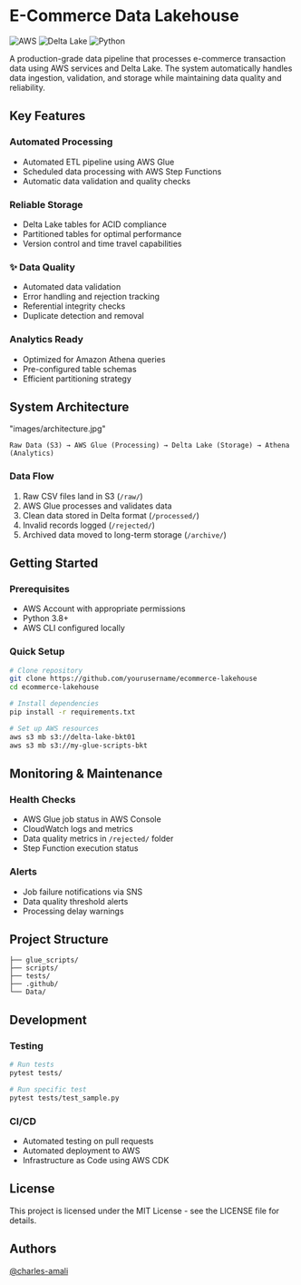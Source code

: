 # E-Commerce Data Lakehouse

![AWS](https://img.shields.io/badge/AWS-Glue%20%7C%20S3%20%7C%20Athena-orange)
![Delta Lake](https://img.shields.io/badge/Storage-Delta%20Lake-blue)
![Python](https://img.shields.io/badge/Python-3.8+-green)

A production-grade data pipeline that processes e-commerce transaction data using AWS services and Delta Lake. The system automatically handles data ingestion, validation, and storage while maintaining data quality and reliability.

## Key Features

### Automated Processing
- Automated ETL pipeline using AWS Glue
- Scheduled data processing with AWS Step Functions
- Automatic data validation and quality checks

### Reliable Storage
- Delta Lake tables for ACID compliance
- Partitioned tables for optimal performance
- Version control and time travel capabilities

### ✨ Data Quality
- Automated data validation
- Error handling and rejection tracking
- Referential integrity checks
- Duplicate detection and removal

### Analytics Ready
- Optimized for Amazon Athena queries
- Pre-configured table schemas
- Efficient partitioning strategy

## System Architecture
"images/architecture.jpg"
```plaintext
Raw Data (S3) → AWS Glue (Processing) → Delta Lake (Storage) → Athena (Analytics)
```

### Data Flow
1. Raw CSV files land in S3 (`/raw/`)
2. AWS Glue processes and validates data
3. Clean data stored in Delta format (`/processed/`)
4. Invalid records logged (`/rejected/`)
5. Archived data moved to long-term storage (`/archive/`)

## Getting Started

### Prerequisites
- AWS Account with appropriate permissions
- Python 3.8+
- AWS CLI configured locally

### Quick Setup
```bash
# Clone repository
git clone https://github.com/yourusername/ecommerce-lakehouse
cd ecommerce-lakehouse

# Install dependencies
pip install -r requirements.txt

# Set up AWS resources
aws s3 mb s3://delta-lake-bkt01
aws s3 mb s3://my-glue-scripts-bkt
```

## Monitoring & Maintenance

### Health Checks
- AWS Glue job status in AWS Console
- CloudWatch logs and metrics
- Data quality metrics in `/rejected/` folder
- Step Function execution status

### Alerts
- Job failure notifications via SNS
- Data quality threshold alerts
- Processing delay warnings

## Project Structure
```
├── glue_scripts/          
├── scripts/              
├── tests/               
├── .github/             
└── Data/                
```

## Development

### Testing
```bash
# Run tests
pytest tests/

# Run specific test
pytest tests/test_sample.py
```

### CI/CD
- Automated testing on pull requests
- Automated deployment to AWS
- Infrastructure as Code using AWS CDK


## License
This project is licensed under the MIT License - see the LICENSE file for details.

## Authors
 [@charles-amali](https://github.com/charles-amali)

